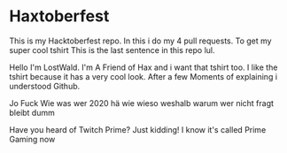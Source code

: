 # Haxtoberfest
This is my Hacktoberfest repo.
In this i do my 4 pull requests.
To get my super cool tshirt
This is the last sentence in this repo lul.


Hello I'm LostWald.
I'm A Friend of Hax and i want that tshirt too. I like the tshirt because it has a very cool look. After a few Moments of explaining i understood Github.

Jo Fuck Wie was wer 2020 hä wie wieso weshalb warum wer nicht fragt bleibt dumm

Have you heard of Twitch Prime?
Just kidding!
I know it's called Prime Gaming now
